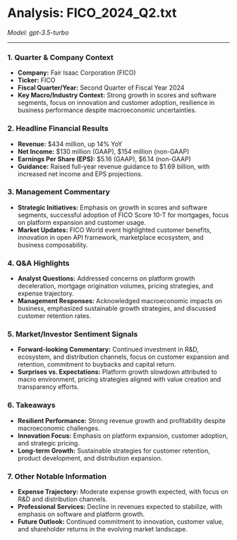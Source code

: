 # Analysis: FICO_2024_Q2.txt

*Model: gpt-3.5-turbo*

---

### 1. Quarter & Company Context
- **Company:** Fair Isaac Corporation (FICO)
- **Ticker:** FICO
- **Fiscal Quarter/Year:** Second Quarter of Fiscal Year 2024
- **Key Macro/Industry Context:** Strong growth in scores and software segments, focus on innovation and customer adoption, resilience in business performance despite macroeconomic uncertainties.

### 2. Headline Financial Results
- **Revenue:** $434 million, up 14% YoY
- **Net Income:** $130 million (GAAP), $154 million (non-GAAP)
- **Earnings Per Share (EPS):** $5.16 (GAAP), $6.14 (non-GAAP)
- **Guidance:** Raised full-year revenue guidance to $1.69 billion, with increased net income and EPS projections.

### 3. Management Commentary
- **Strategic Initiatives:** Emphasis on growth in scores and software segments, successful adoption of FICO Score 10-T for mortgages, focus on platform expansion and customer usage.
- **Market Updates:** FICO World event highlighted customer benefits, innovation in open API framework, marketplace ecosystem, and business composability.

### 4. Q&A Highlights
- **Analyst Questions:** Addressed concerns on platform growth deceleration, mortgage origination volumes, pricing strategies, and expense trajectory.
- **Management Responses:** Acknowledged macroeconomic impacts on business, emphasized sustainable growth strategies, and discussed customer retention rates.

### 5. Market/Investor Sentiment Signals
- **Forward-looking Commentary:** Continued investment in R&D, ecosystem, and distribution channels, focus on customer expansion and retention, commitment to buybacks and capital return.
- **Surprises vs. Expectations:** Platform growth slowdown attributed to macro environment, pricing strategies aligned with value creation and transparency efforts.

### 6. Takeaways
- **Resilient Performance:** Strong revenue growth and profitability despite macroeconomic challenges.
- **Innovation Focus:** Emphasis on platform expansion, customer adoption, and strategic pricing.
- **Long-term Growth:** Sustainable strategies for customer retention, product development, and distribution expansion.

### 7. Other Notable Information
- **Expense Trajectory:** Moderate expense growth expected, with focus on R&D and distribution channels.
- **Professional Services:** Decline in revenues expected to stabilize, with emphasis on software and platform growth.
- **Future Outlook:** Continued commitment to innovation, customer value, and shareholder returns in the evolving market landscape.